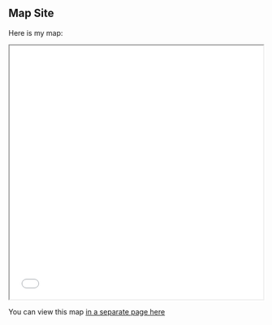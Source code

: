 ## Map Site
Here is my map:
<iframe src="maps/2019_E1_Map.html" height="500" width="500"></iframe>

You can view this map [in a separate page here](maps/2019_E1_Map.html)
